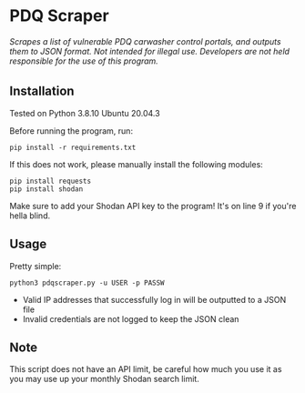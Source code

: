# PDQ Scraper
###### Scrapes a list of vulnerable PDQ carwasher control portals, and outputs them to JSON format. Not intended for illegal use. Developers are not held responsible for the use of this program.

## Installation
Tested on Python 3.8.10 Ubuntu 20.04.3

Before running the program, run:
```
pip install -r requirements.txt
```

If this does not work, please manually install the following modules:
```
pip install requests
pip install shodan
```
Make sure to add your Shodan API key to the program! It's on line 9 if you're hella blind.

## Usage
Pretty simple:
```
python3 pdqscraper.py -u USER -p PASSW
```

- Valid IP addresses that successfully log in will be outputted to a JSON file
- Invalid credentials are not logged to keep the JSON clean

## Note
This script does not have an API limit, be careful how much you use it as you may use up your monthly Shodan search limit.

